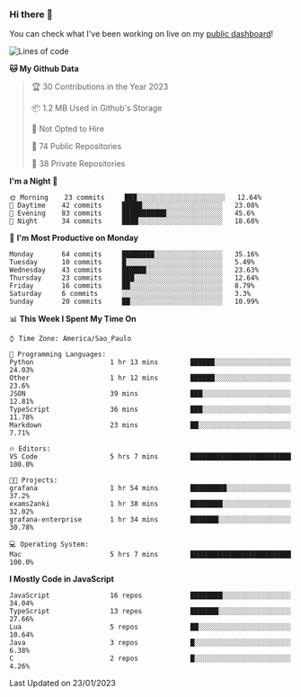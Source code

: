 ### Hi there 👋

<!--
**guicaulada/guicaulada** is a ✨ _special_ ✨ repository because its `README.md` (this file) appears on your GitHub profile.

Here are some ideas to get you started:

- 🔭 I’m currently working on ...
- 🌱 I’m currently learning ...
- 👯 I’m looking to collaborate on ...
- 🤔 I’m looking for help with ...
- 💬 Ask me about ...
- 📫 How to reach me: ...
- 😄 Pronouns: ...
- ⚡ Fun fact: ...
-->

You can check what I've been working on live on my [public dashboard](https://guicaulada.grafana.net/public-dashboards/e00f2ad838544b02826e8c075c05df45?orgId=1&refresh=30s)!

<!--START_SECTION:waka-->
![Lines of code](https://img.shields.io/badge/From%20Hello%20World%20I%27ve%20Written-45552%20lines%20of%20code-blue)

**🐱 My Github Data** 

> 🏆 30 Contributions in the Year 2023
 > 
> 📦 1.2 MB Used in Github's Storage 
 > 
> 🚫 Not Opted to Hire
 > 
> 📜 74 Public Repositories 
 > 
> 🔑 38 Private Repositories  
 > 
**I'm a Night 🦉** 

```text
🌞 Morning    23 commits     ███░░░░░░░░░░░░░░░░░░░░░░   12.64% 
🌆 Daytime    42 commits     █████░░░░░░░░░░░░░░░░░░░░   23.08% 
🌃 Evening    83 commits     ███████████░░░░░░░░░░░░░░   45.6% 
🌙 Night      34 commits     ████░░░░░░░░░░░░░░░░░░░░░   18.68%

```
📅 **I'm Most Productive on Monday** 

```text
Monday       64 commits     ████████░░░░░░░░░░░░░░░░░   35.16% 
Tuesday      10 commits     █░░░░░░░░░░░░░░░░░░░░░░░░   5.49% 
Wednesday    43 commits     ██████░░░░░░░░░░░░░░░░░░░   23.63% 
Thursday     23 commits     ███░░░░░░░░░░░░░░░░░░░░░░   12.64% 
Friday       16 commits     ██░░░░░░░░░░░░░░░░░░░░░░░   8.79% 
Saturday     6 commits      ░░░░░░░░░░░░░░░░░░░░░░░░░   3.3% 
Sunday       20 commits     ██░░░░░░░░░░░░░░░░░░░░░░░   10.99%

```


📊 **This Week I Spent My Time On** 

```text
⌚︎ Time Zone: America/Sao_Paulo

💬 Programming Languages: 
Python                   1 hr 13 mins        ██████░░░░░░░░░░░░░░░░░░░   24.03% 
Other                    1 hr 12 mins        ██████░░░░░░░░░░░░░░░░░░░   23.6% 
JSON                     39 mins             ███░░░░░░░░░░░░░░░░░░░░░░   12.81% 
TypeScript               36 mins             ███░░░░░░░░░░░░░░░░░░░░░░   11.78% 
Markdown                 23 mins             ██░░░░░░░░░░░░░░░░░░░░░░░   7.71%

🔥 Editors: 
VS Code                  5 hrs 7 mins        █████████████████████████   100.0%

🐱‍💻 Projects: 
grafana                  1 hr 54 mins        █████████░░░░░░░░░░░░░░░░   37.2% 
exams2anki               1 hr 38 mins        ████████░░░░░░░░░░░░░░░░░   32.02% 
grafana-enterprise       1 hr 34 mins        ███████░░░░░░░░░░░░░░░░░░   30.78%

💻 Operating System: 
Mac                      5 hrs 7 mins        █████████████████████████   100.0%

```

**I Mostly Code in JavaScript** 

```text
JavaScript               16 repos            ████████░░░░░░░░░░░░░░░░░   34.04% 
TypeScript               13 repos            ███████░░░░░░░░░░░░░░░░░░   27.66% 
Lua                      5 repos             ██░░░░░░░░░░░░░░░░░░░░░░░   10.64% 
Java                     3 repos             █░░░░░░░░░░░░░░░░░░░░░░░░   6.38% 
C                        2 repos             █░░░░░░░░░░░░░░░░░░░░░░░░   4.26%

```



 Last Updated on 23/01/2023
<!--END_SECTION:waka-->
